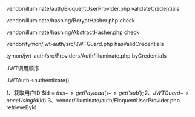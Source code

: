 vendor/illuminate/auth/EloquentUserProvider.php
validateCredentials


vendor/illuminate/hashing/BcryptHasher.php
check


vendor/illuminate/hashing/AbstractHasher.php
check

vendor/tymon/jwt-auth/src/JWTGuard.php
hasValidCredentials

tymon/jwt-auth/src/Providers/Auth/Illuminate.php
byCredentials


JWT调用顺序

JWTAuth->authenticate()

1、获取用户ID
$id = $this->getPayload()->get('sub');
2、JWTGuard->onceUsingId($id)
3、vendor/illuminate/auth/EloquentUserProvider.php retrieveById


